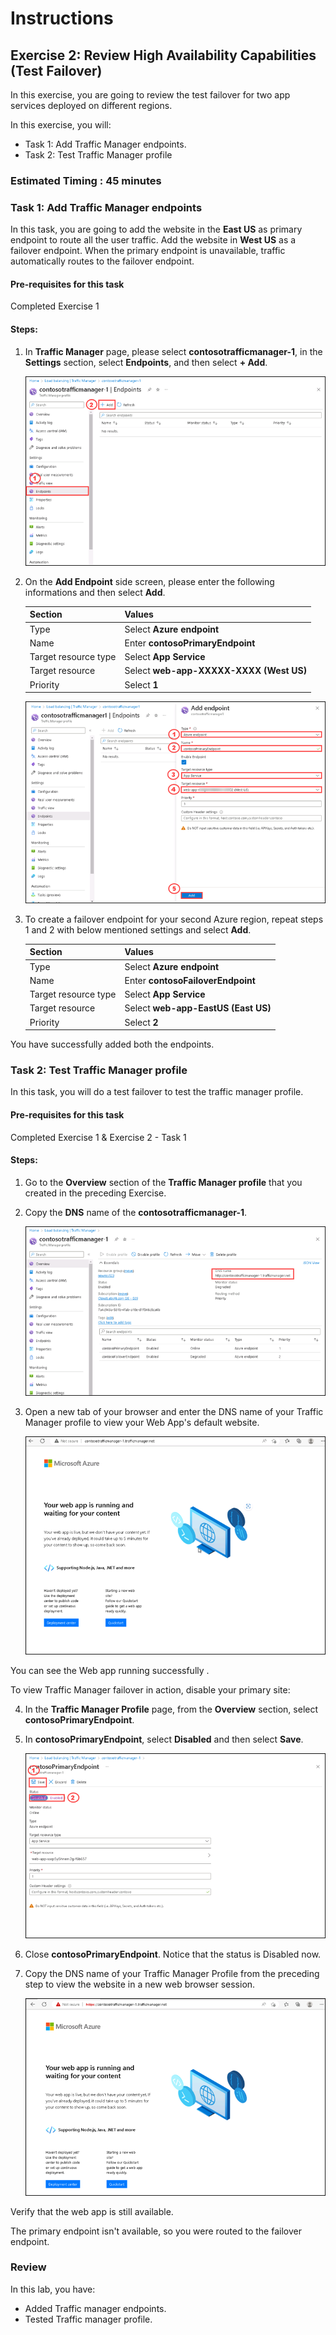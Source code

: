 # Instructions

## Exercise 2: Review High Availability Capabilities (Test Failover)

In this exercise, you are going to review the test failover for two app services deployed on different regions.

In this exercise, you will:

+ Task 1: Add Traffic Manager endpoints.
+ Task 2: Test Traffic Manager profile

### Estimated Timing : 45 minutes

### Task 1: Add Traffic Manager endpoints

In this task, you are going to add the website in the **East US** as primary endpoint to route all the user traffic. Add the website in **West US** as a failover endpoint. When the primary endpoint is unavailable, traffic automatically routes to the failover endpoint.

#### Pre-requisites for this task

Completed Exercise 1

#### Steps:

1. In **Traffic Manager** page, please select **contosotrafficmanager-1**, in the **Settings** section, select **Endpoints**, and then select **+ Add**. 

    ![img](../media/trafp6.png)

2. On the **Add Endpoint** side screen, please enter the following informations and then select **Add**.

    | Section | Values |
    | ------- | ------ |
    | Type | Select **Azure endpoint**  |
    | Name | Enter **contosoPrimaryEndpoint** |
    | Target resource type | Select **App Service** |
    | Target resource | Select **web-app-XXXXX-XXXX (West US)** |
    | Priority | Select **1** |
    
    
    ![img](../media/trafp5a.png)

3. To create a failover endpoint for your second Azure region, repeat steps 1 and 2 with below mentioned settings and select **Add**.

    | Section | Values |
    | ------- | ------ |
    | Type | Select **Azure endpoint**  |
    | Name | Enter **contosoFailoverEndpoint** |
    | Target resource type | Select **App Service** |
    | Target resource | Select **web-app-EastUS (East US)** |
    | Priority | Select **2** |

You have successfully added both the endpoints.

### Task 2: Test Traffic Manager profile

In this task, you will do a test failover to test the traffic manager profile.

#### Pre-requisites for this task

Completed Exercise 1 & Exercise 2 - Task 1

#### Steps: 

1. Go to the **Overview** section of the **Traffic Manager profile** that you created in the preceding Exercise.

2. Copy the **DNS** name of the **contosotrafficmanager-1**.

    ![img](../media/trafp7.png)

3. Open a new tab of your browser and enter the DNS name of your Traffic Manager profile to view your Web App's default website.

    ![img](../media/trafp8.png)

You can see the Web app running successfully .

To view Traffic Manager failover in action, disable your primary site:

4. In the **Traffic Manager Profile** page, from the **Overview** section, select **contosoPrimaryEndpoint**.

5. In **contosoPrimaryEndpoint**, select **Disabled** and then select **Save**.

    ![img](../media/trafp9.png)

6. Close **contosoPrimaryEndpoint**. Notice that the status is Disabled now.

7. Copy the DNS name of your Traffic Manager Profile from the preceding step to view the website in a new web browser session.

    ![img](../media/traf6.png)

Verify that the web app is still available.

The primary endpoint isn't available, so you were routed to the failover endpoint.

### Review

In this lab, you have:

   - Added Traffic manager endpoints.
   - Tested Traffic manager profile.


